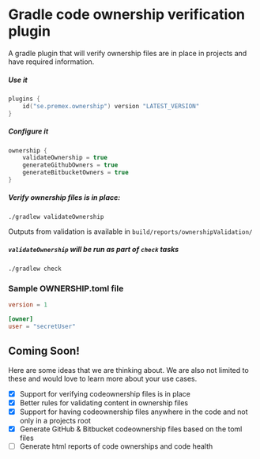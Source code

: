 # Gradle code ownership verification plugin

A gradle plugin that will verify ownership files are in place in projects and have required information.

##### Use it

```kotlin
plugins {
    id("se.premex.ownership") version "LATEST_VERSION"
}
```
##### Configure it

```kotlin
ownership {
    validateOwnership = true
    generateGithubOwners = true
    generateBitbucketOwners = true
}
```

##### Verify ownership files is in place:

```shell script
./gradlew validateOwnership
```
Outputs from validation is available in `build/reports/ownershipValidation/`



##### `validateOwnership` will be run as part of `check` tasks

```shell script
./gradlew check
```

### Sample OWNERSHIP.toml file

```toml 
version = 1

[owner]
user = "secretUser"
```

## Coming Soon!

Here are some ideas that we are thinking about. We are also not limited to these and would love to learn more about your
use cases.

- [x] Support for verifying codeownership files is in place
- [x] Better rules for validating content in ownership files
- [x] Support for having codeownership files anywhere in the code and not only in a projects root
- [x] Generate GitHub & Bitbucket codeownership files based on the toml files
- [ ] Generate html reports of code ownerships and code health 
